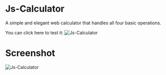 # Js-Calculator

A simple and elegant web calculator that handles all four basic operations.

You can click here to test it: ![Js-Calculator](https://js-calculator-git-master-lucashemi.vercel.app/)

# Screenshot

![Js-Calculator](https://user-images.githubusercontent.com/52524728/190718828-6103242c-70c7-4573-96f0-7a4098a08302.png)

